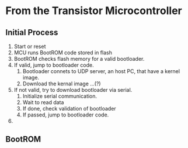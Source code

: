 # From the Transistor Microcontroller

## Initial Process
1. Start or reset
2. MCU runs BootROM code stored in flash
3. BootROM checks flash memory for a valid bootloader.
4. If valid, jump to bootloader code.
   1. Bootloader connets to UDP server, an host PC, that have a kernel image.
   2. Download the kernal image ...(?)
5. If not valid, try to download bootloader via serial.
   1. Initialize serial communication.
   2. Wait to read data
   3. If done, check validation of bootloader
   4. If passed, jump to bootloader code.
6. 


## BootROM